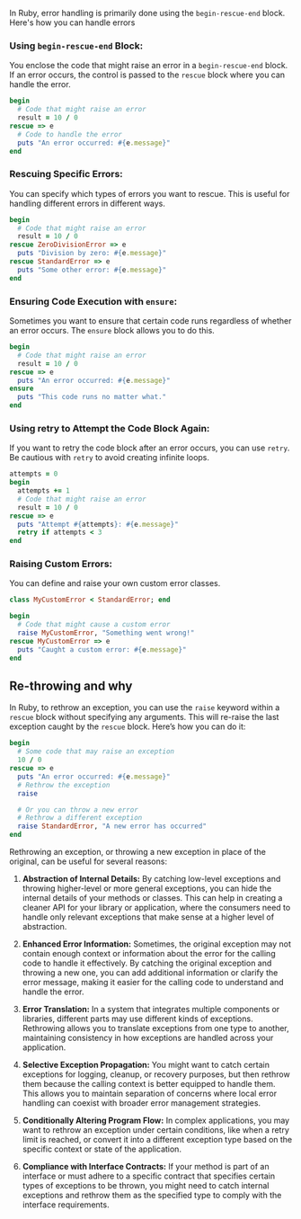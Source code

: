 In Ruby, error handling is primarily done using the `begin-rescue-end` block. Here's how you can handle errors

### Using `begin-rescue-end` Block:
You enclose the code that might raise an error in a `begin-rescue-end` block. If an error occurs, the control is passed to the `rescue` block where you can handle the error.
```ruby
begin
  # Code that might raise an error
  result = 10 / 0
rescue => e
  # Code to handle the error
  puts "An error occurred: #{e.message}"
end
```

### Rescuing Specific Errors:
You can specify which types of errors you want to rescue. This is useful for handling different errors in different ways.
```ruby
begin
  # Code that might raise an error
  result = 10 / 0
rescue ZeroDivisionError => e
  puts "Division by zero: #{e.message}"
rescue StandardError => e
  puts "Some other error: #{e.message}"
end
```

### Ensuring Code Execution with `ensure`:
Sometimes you want to ensure that certain code runs regardless of whether an error occurs. The `ensure` block allows you to do this.
```ruby
begin
  # Code that might raise an error
  result = 10 / 0
rescue => e
  puts "An error occurred: #{e.message}"
ensure
  puts "This code runs no matter what."
end
```

### Using retry to Attempt the Code Block Again:
If you want to retry the code block after an error occurs, you can use `retry`. Be cautious with `retry` to avoid creating infinite loops.
```ruby
attempts = 0
begin
  attempts += 1
  # Code that might raise an error
  result = 10 / 0
rescue => e
  puts "Attempt #{attempts}: #{e.message}"
  retry if attempts < 3
end
```

### Raising Custom Errors:
You can define and raise your own custom error classes.
```ruby
class MyCustomError < StandardError; end

begin
  # Code that might cause a custom error
  raise MyCustomError, "Something went wrong!"
rescue MyCustomError => e
  puts "Caught a custom error: #{e.message}"
end
```

## Re-throwing and why
In Ruby, to rethrow an exception, you can use the `raise` keyword within a `rescue` block without specifying any arguments. This will re-raise the last exception caught by the `rescue` block. Here’s how you can do it:
```ruby
begin
  # Some code that may raise an exception
  10 / 0
rescue => e
  puts "An error occurred: #{e.message}"
  # Rethrow the exception
  raise

  # Or you can throw a new error
  # Rethrow a different exception 
  raise StandardError, "A new error has occurred"
end

```

Rethrowing an exception, or throwing a new exception in place of the original, can be useful for several reasons:

1. **Abstraction of Internal Details:** By catching low-level exceptions and throwing higher-level or more general exceptions, you can hide the internal details of your methods or classes. This can help in creating a cleaner API for your library or application, where the consumers need to handle only relevant exceptions that make sense at a higher level of abstraction.
2. **Enhanced Error Information:** Sometimes, the original exception may not contain enough context or information about the error for the calling code to handle it effectively. By catching the original exception and throwing a new one, you can add additional information or clarify the error message, making it easier for the calling code to understand and handle the error.
3. **Error Translation:** In a system that integrates multiple components or libraries, different parts may use different kinds of exceptions. Rethrowing allows you to translate exceptions from one type to another, maintaining consistency in how exceptions are handled across your application.
    
4. **Selective Exception Propagation:** You might want to catch certain exceptions for logging, cleanup, or recovery purposes, but then rethrow them because the calling context is better equipped to handle them. This allows you to maintain separation of concerns where local error handling can coexist with broader error management strategies.
    
5. **Conditionally Altering Program Flow:** In complex applications, you may want to rethrow an exception under certain conditions, like when a retry limit is reached, or convert it into a different exception type based on the specific context or state of the application.
    
6. **Compliance with Interface Contracts:** If your method is part of an interface or must adhere to a specific contract that specifies certain types of exceptions to be thrown, you might need to catch internal exceptions and rethrow them as the specified type to comply with the interface requirements.